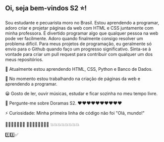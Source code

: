 <h2> Oi, seja bem-vindos S2 ⭐! </h2>

Sou estudante e pecuarista moro no Brasil. Estou aprendendo a programar, adoro criar e projetar páginas da web com HTML e CSS juntamente com minha professora. É divertido programar algo que qualquer pessoa na web pode ver facilmente. Adoro quando finalmente consigo resolver um problema difícil.
Para meus projetos de programação, eu geralmente só envio para o Github quando faço um progresso significativo. Sinta-se à vontade para criar um pull request para contribuir com qualquer um dos meus repositórios.

🌱 Atualmente estou aprendendo HTML, CSS, Python e Banco de Dados.


🔭 No momento estou trabalhando na criação de páginas da web e aprendendo a programar.


😀 Gosto de ler, ouvir músicas, estudar e ficar sozinha no meu tempo livre.


💬 Pergunte-me sobre Doramas S2. ❤️❤️❤️❤️❤️❤️❤️❤️❤️❤️


⚡ Curiosidade: Minha primeira linha de código não foi "Olá, mundo!"

🤩🤩🤩🤩🤩🤩🤩
🌻🌻🌻🌻🌻🌻🌻🌻
💥💥💥💥💥💥💥💥

1️⃣3️⃣✅
